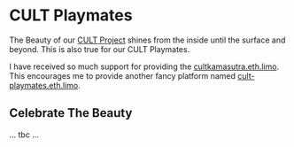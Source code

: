 # CULT Playmates

The Beauty of our [CULT Project](https://cultdao.io) shines from the inside until the surface and beyond.
This is also true for our CULT Playmates. 

I have received so much support for providing the [cultkamasutra.eth.limo](https://cultkamasutra.eth.limo/). 
This encourages me to provide another fancy platform named [cult-playmates.eth.limo](https://cult-playmates.eth.limo).

## Celebrate The Beauty

... tbc ...
